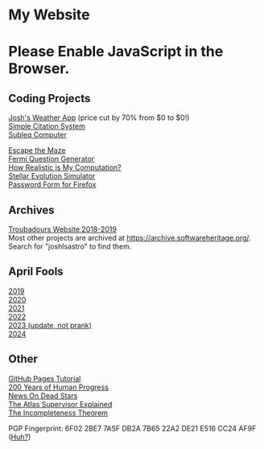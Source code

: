 # My Website

<noscript><h1>Please Enable JavaScript in the Browser.</h1></noscript>

<script>
if (!(location.toString().endsWith("april-fools-2025"))) {
  location = "pranks/2025";
}
</script>

## Coding Projects

[Josh's Weather App](weather) (price cut by 70% from $0 to $0!)  
[Simple Citation System](simple_citations)  
[Subleq Computer](https://github.com/joshlsastro/subleq_cpu)  

[Escape the Maze](https://github.com/joshlsastro/Escape_The_Maze)  
[Fermi Question Generator](https://trinket.io/python/03800f644a)  
[How Realistic is My Computation?](landauer)  
[Stellar Evolution Simulator](https://github.com/joshlsastro/CS_462_Stellar_Evolution)  
[Password Form for Firefox](password_form.md)  

## Archives

[Troubadours Website 2018-2019](//troubasite.github.io)  
Most other projects are archived at <https://archive.softwareheritage.org/>. Search for "joshlsastro" to find them.

## April Fools

[2019](pranks/2019)  
[2020](pranks/2020)  
[2021](pranks/2021)  
[2022](pranks/2022)  
[2023 (update, not prank)](pranks/2023/update.md)  
[2024](pranks/2024)

## Other
[GitHub Pages Tutorial](gh_pages_tutorial.md)  
[200 Years of Human Progress](last_200_years.md)  
[News On Dead Stars](news-on-dead-stars)  
[The Atlas Supervisor Explained](atlas-os-explained)  
[The Incompleteness Theorem](Godel_Theorem.md)

PGP Fingerprint: 6F02 2BE7 7A5F DB2A 7B65 22A2 DE21 E516 CC24 AF9F ([Huh?](https://support.mozilla.org/en-US/kb/introduction-to-e2e-encryption))
